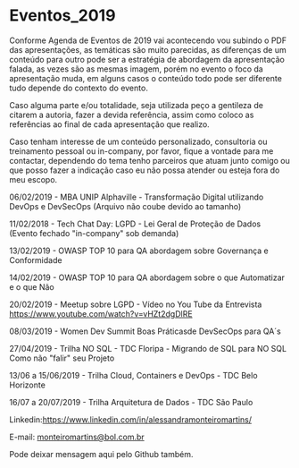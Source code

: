 # Eventos_2019

Conforme Agenda de Eventos de 2019 vai acontecendo vou subindo o PDF das apresentações, as temáticas são muito parecidas, as diferenças de um conteúdo para outro pode ser a estratégia de abordagem da apresentação falada, as vezes são as mesmas imagem, porém no evento o foco da apresentação muda, em alguns casos o conteúdo todo pode ser diferente tudo depende do contexto do evento.

Caso alguma parte e/ou totalidade, seja utilizada peço a gentileza de citarem a autoria, fazer a devida referência, assim como coloco as referências ao final de cada apresentação que realizo.

Caso tenham interesse de um conteúdo personalizado, consultoria ou treinamento pessoal ou in-company, por favor, fique a vontade para me contactar, dependendo do tema tenho parceiros que atuam junto comigo ou que posso fazer a indicação caso eu não possa atender ou esteja fora do meu escopo.

06/02/2019 - MBA UNIP Alphaville - Transformação Digital utilizando DevOps e DevSecOps (Arquivo não coube devido ao tamanho)

11/02/2018 - Tech Chat Day: LGPD  - Lei Geral de Proteção de Dados (Evento fechado "in-company" sob demanda)

13/02/2019 - OWASP TOP 10 para QA abordagem sobre Governança e Conformidade

14/02/2019 - OWASP TOP 10 para QA abordagem sobre o que Automatizar e o que Não

20/02/2019 - Meetup sobre LGPD - Vídeo no You Tube da Entrevista 
https://www.youtube.com/watch?v=vHZt2dgDlRE


08/03/2019 - Women Dev Summit Boas Práticasde DevSecOps para QA´s

27/04/2019 - Trilha NO SQL - TDC Floripa - Migrando de SQL para NO SQL Como não "falir" seu Projeto

13/06 a 15/06/2019 - Trilha Cloud, Containers e DevOps -  TDC Belo Horizonte

16/07 a 20/07/2019 - Trilha Arquitetura de Dados - TDC São Paulo

Linkedin:https://www.linkedin.com/in/alessandramonteiromartins/

E-mail: monteiromartins@bol.com.br

Pode deixar mensagem aqui pelo Github também.
